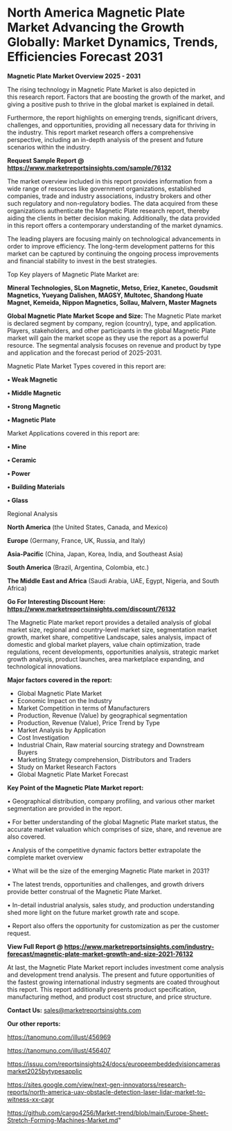 # North America Magnetic Plate Market Advancing the Growth Globally: Market Dynamics, Trends, Efficiencies Forecast 2031

<Strong> Magnetic Plate Market Overview 2025 - 2031</strong>

The rising technology in Magnetic Plate Market is also depicted in this research report. Factors that are boosting the growth of the market, and giving a positive push to thrive in the global market is explained in detail.

Furthermore, the report highlights on emerging trends, significant drivers, challenges, and opportunities, providing all necessary data for thriving in the industry. This report market research offers a comprehensive perspective, including an in-depth analysis of the present and future scenarios within the industry.

<strong>Request Sample Report @ <a href=https://www.marketreportsinsights.com/sample/76132>https://www.marketreportsinsights.com/sample/76132</a></strong>

The market overview included in this report provides information from a wide range of resources like government organizations, established companies, trade and industry associations, industry brokers and other such regulatory and non-regulatory bodies. The data acquired from these organizations authenticate the Magnetic Plate research report, thereby aiding the clients in better decision making. Additionally, the data provided in this report offers a contemporary understanding of the market dynamics.

The leading players are focusing mainly on technological advancements in order to improve efficiency. The long-term development patterns for this market can be captured by continuing the ongoing process improvements and financial stability to invest in the best strategies.

Top Key players of Magnetic Plate Market are:

<strong>Mineral Technologies, SLon Magnetic, Metso, Eriez, Kanetec, Goudsmit Magnetics, Yueyang Dalishen, MAGSY, Multotec, Shandong Huate Magnet, Kemeida, Nippon Magnetics, Sollau, Malvern, Master Magnets</strong>

<strong><b>Global Magnetic Plate Market Scope and Size:</b></strong>
The Magnetic Plate market is declared segment by company, region (country), type, and application. Players, stakeholders, and other participants in the global Magnetic Plate market will gain the market scope as they use the report as a powerful resource. The segmental analysis focuses on revenue and product by type and application and the forecast period of 2025-2031.

Magnetic Plate Market Types covered in this report are:

<strong>• Weak Magnetic

• Middle Magnetic

• Strong Magnetic

• Magnetic Plate</strong>

Market Applications covered in this report are:

<strong>• Mine

• Ceramic

• Power

• Building Materials

• Glass</strong> 

Regional Analysis

<strong>North America</strong> (the United States, Canada, and Mexico)

<strong>Europe</strong> (Germany, France, UK, Russia, and Italy)

<strong>Asia-Pacific</strong> (China, Japan, Korea, India, and Southeast Asia)

<strong>South America</strong> (Brazil, Argentina, Colombia, etc.)

<strong>The Middle East and Africa</strong> (Saudi Arabia, UAE, Egypt, Nigeria, and South Africa)

<strong>Go For Interesting Discount Here: <a href=https://www.marketreportsinsights.com/discount/76132>https://www.marketreportsinsights.com/discount/76132</a></strong>

The Magnetic Plate market report provides a detailed analysis of global market size, regional and country-level market size, segmentation market growth, market share, competitive Landscape, sales analysis, impact of domestic and global market players, value chain optimization, trade regulations, recent developments, opportunities analysis, strategic market growth analysis, product launches, area marketplace expanding, and technological innovations.

<strong><b>Major factors covered in the report:</b></strong>
<ul>
  <li>Global Magnetic Plate Market </li>
  <li>Economic Impact on the Industry</li>
  <li>Market Competition in terms of Manufacturers</li>
  <li>Production, Revenue (Value) by geographical segmentation</li>
  <li>Production, Revenue (Value), Price Trend by Type</li>
  <li>Market Analysis by Application</li>
  <li>Cost Investigation</li>
  <li>Industrial Chain, Raw material sourcing strategy and Downstream Buyers</li>
  <li>Marketing Strategy comprehension, Distributors and Traders</li>
  <li>Study on Market Research Factors</li>
  <li>Global Magnetic Plate Market Forecast</li>
</ul>

<strong><b>Key Point of the Magnetic Plate Market report:</b></strong>

• Geographical distribution, company profiling, and various other market segmentation are provided in the report.

• For better understanding of the global Magnetic Plate market status, the accurate market valuation which comprises of size, share, and revenue are also covered.

• Analysis of the competitive dynamic factors better extrapolate the complete market overview

• What will be the size of the emerging Magnetic Plate market in 2031?

• The latest trends, opportunities and challenges, and growth drivers provide better construal of the Magnetic Plate Market.

• In-detail industrial analysis, sales study, and production understanding shed more light on the future market growth rate and scope.

• Report also offers the opportunity for customization as per the customer request.

<strong><b>View Full Report @ <a href=https://www.marketreportsinsights.com/industry-forecast/magnetic-plate-market-growth-and-size-2021-76132>https://www.marketreportsinsights.com/industry-forecast/magnetic-plate-market-growth-and-size-2021-76132</a></b></strong>


At last, the Magnetic Plate Market report includes investment come analysis and development trend analysis. The present and future opportunities of the fastest growing international industry segments are coated throughout this report. This report additionally presents product specification, manufacturing method, and product cost structure, and price structure.

<strong>Contact Us:</strong>
sales@marketreportsinsights.com

<strong>Our other reports:</strong>

<a href=https://tanomuno.com/illust/456969>https://tanomuno.com/illust/456969</a>

<a href=https://tanomuno.com/illust/456407>https://tanomuno.com/illust/456407</a>

<a href=https://issuu.com/reportsinsights24/docs/europeembeddedvisioncamerasmarket2025bytypesapplic>https://issuu.com/reportsinsights24/docs/europeembeddedvisioncamerasmarket2025bytypesapplic</a>

<a href=https://sites.google.com/view/next-gen-innovatorss/research-reports/north-america-uav-obstacle-detection-laser-lidar-market-to-witness-xx-cagr>https://sites.google.com/view/next-gen-innovatorss/research-reports/north-america-uav-obstacle-detection-laser-lidar-market-to-witness-xx-cagr</a>

<a href=https://github.com/cargo4256/Market-trend/blob/main/Europe-Sheet-Stretch-Forming-Machines-Market.md>https://github.com/cargo4256/Market-trend/blob/main/Europe-Sheet-Stretch-Forming-Machines-Market.md</a>"
